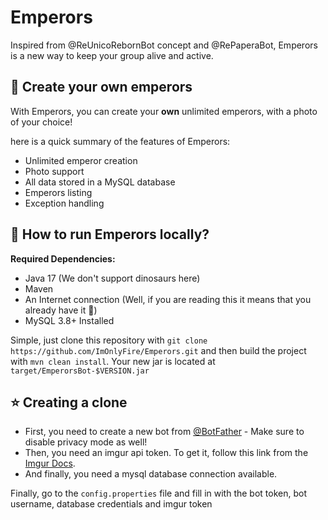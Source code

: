 # Emperors

Inspired from @ReUnicoRebornBot concept and @RePaperaBot, Emperors is a new way to keep your group alive and active.

## 🎉 Create your own emperors

With Emperors, you can create your **own** unlimited emperors, with a photo of your choice!

here is a quick summary of the features of Emperors:

* Unlimited emperor creation
* Photo support
* All data stored in a MySQL database
* Emperors listing
* Exception handling

## 🎈 How to run Emperors locally?

**Required Dependencies:**

* Java 17 (We don't support dinosaurs here)
* Maven
* An Internet connection (Well, if you are reading this it means that you already have it 👀)
* MySQL 3.8+ Installed

Simple, just clone this repository with `git clone https://github.com/ImOnlyFire/Emperors.git`
and then build the project with `mvn clean install`. Your new jar is located at `target/EmperorsBot-$VERSION.jar`

## ⭐ Creating a clone

* First, you need to create a new bot from [@BotFather](https://t.me/botfather) - Make sure to disable privacy mode as well!
* Then, you need an imgur api token. To get it, follow this link from the [Imgur Docs](https://apidocs.imgur.com/#authorization-and-oauth).
* And finally, you need a mysql database connection available.

Finally, go to the `config.properties` file and fill in with the bot token, bot username, database credentials and imgur token

